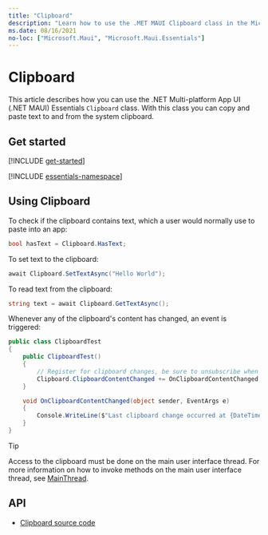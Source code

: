 ```yaml
---
title: "Clipboard"
description: "Learn how to use the .MET MAUI Clipboard class in the Microsoft.Maui.Essentials namespace, which lets you copy and paste text to the system clipboard"
ms.date: 08/16/2021
no-loc: ["Microsoft.Maui", "Microsoft.Maui.Essentials"]
---
```


# Clipboard

This article describes how you can use the .NET Multi-platform App UI (.NET MAUI) Essentials `Clipboard` class. With this class you can copy and paste text to and from the system clipboard.

## Get started

[!INCLUDE [get-started](includes/get-started.md)]

[!INCLUDE [essentials-namespace](includes/essentials-namespace.md)]

## Using Clipboard

To check if the clipboard contains text, which a user would normally use to paste into an app:

```csharp
bool hasText = Clipboard.HasText;
```

To set text to the clipboard:

```csharp
await Clipboard.SetTextAsync("Hello World");
```

To read text from the clipboard:

```csharp
string text = await Clipboard.GetTextAsync();
```

Whenever any of the clipboard's content has changed, an event is triggered:

```csharp
public class ClipboardTest
{
    public ClipboardTest()
    {
        // Register for clipboard changes, be sure to unsubscribe when needed
        Clipboard.ClipboardContentChanged += OnClipboardContentChanged;
    }

    void OnClipboardContentChanged(object sender, EventArgs e)
    {
        Console.WriteLine($"Last clipboard change occurred at {DateTime.UtcNow:T}");
    }
}
```

> [!TIP]
> Access to the clipboard must be done on the main user interface thread. For more information on how to invoke methods on the main user interface thread, see [MainThread](main-thread.md).

## API

- [Clipboard source code](https://github.com/dotnet/maui/tree/main/src/Essentials/src/Clipboard)
<!-- - [Clipboard API documentation](xref:Microsoft.Maui.Essentials.Clipboard)-->

